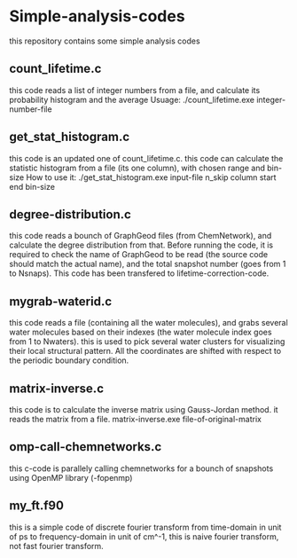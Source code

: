 # Simple-analysis-codes
this repository contains some simple analysis codes

## count_lifetime.c
this code reads a list of integer numbers from a file, and calculate its probability histogram and the average
Usuage: ./count_lifetime.exe integer-number-file

## get_stat_histogram.c
this code is an updated one of count_lifetime.c. this code can calculate the statistic histogram from a file (its one column), with chosen range and bin-size
How to use it:
  ./get_stat_histogram.exe input-file n_skip column start end bin-size

## degree-distribution.c
this code reads a bounch of GraphGeod files (from ChemNetwork), and calculate the degree distribution from that. Before running the code, it is required to check the name of GraphGeod to be read (the source code should match the actual name), and the total snapshot number (goes from 1 to Nsnaps). This code has been transfered to lifetime-correction-code.

## mygrab-waterid.c
this code reads a file (containing all the water molecules), and grabs several water molecules based on their indexes (the water molecule index goes from 1 to Nwaters). this is used to pick several water clusters for visualizing their local structural pattern. All the coordinates are shifted with respect to the periodic boundary condition.

## matrix-inverse.c
this code is to calculate the inverse matrix using Gauss-Jordan method. it reads the matrix from a file.
  matrix-inverse.exe file-of-original-matrix

## omp-call-chemnetworks.c
this c-code is parallely calling chemnetworks for a bounch of snapshots using OpenMP library (-fopenmp)

## my_ft.f90
this is a simple code of discrete fourier transform from time-domain in unit of ps to frequency-domain in unit of cm^-1, this is naive fourier transform, not fast fourier transform.




